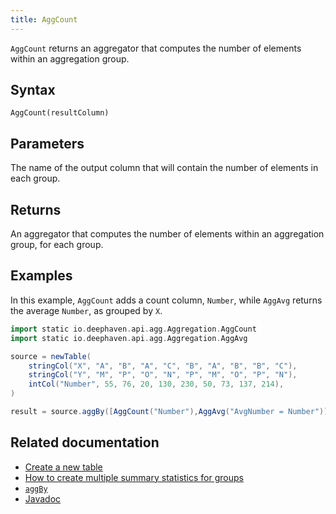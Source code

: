 ```yaml
---
title: AggCount
---
```


`AggCount` returns an aggregator that computes the number of elements within an aggregation group.

## Syntax

```
AggCount(resultColumn)
```

## Parameters

<ParamTable>
<Param name="resultColumn" type="String">

The name of the output column that will contain the number of elements in each group.

</Param>
</ParamTable>

## Returns

An aggregator that computes the number of elements within an aggregation group, for each group.

## Examples

In this example, `AggCount` adds a count column, `Number`, while `AggAvg` returns the average `Number`, as grouped by `X`.

```groovy order=source,result
import static io.deephaven.api.agg.Aggregation.AggCount
import static io.deephaven.api.agg.Aggregation.AggAvg

source = newTable(
    stringCol("X", "A", "B", "A", "C", "B", "A", "B", "B", "C"),
    stringCol("Y", "M", "P", "O", "N", "P", "M", "O", "P", "N"),
    intCol("Number", 55, 76, 20, 130, 230, 50, 73, 137, 214),
)

result = source.aggBy([AggCount("Number"),AggAvg("AvgNumber = Number")], "X")
```

## Related documentation

- [Create a new table](../../../how-to-guides/new-and-empty-table.md#newtable)
- [How to create multiple summary statistics for groups](../../../how-to-guides/combined-aggregations.md)
- [`aggBy`](./aggBy.md)
- [Javadoc](https://deephaven.io/core/javadoc/io/deephaven/api/agg/Aggregation.html#AggCount(java.lang.String))
